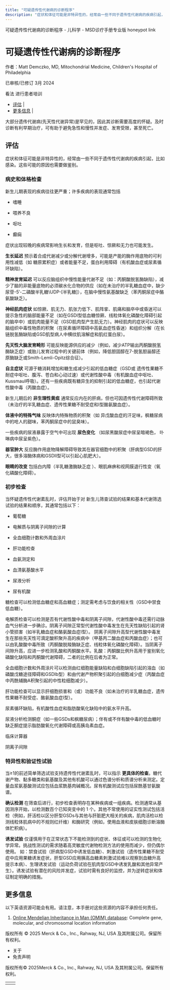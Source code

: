 ```yaml
---
title: "可疑遗传性代谢病的诊断程序"
description: "症状和体征可能是非特异性的，经常由一些不同于遗传性代谢病的疾病引起，比如感染。这些可能的原因也需要做鉴别。"
---
```


﻿可疑遗传性代谢病的诊断程序 \- 儿科学 \- MSD诊疗手册专业版 honeypot link

# 可疑遗传性代谢病的诊断程序

作者：Matt Demczko, MD, Mitochondrial Medicine, Children's Hospital of Philadelphia

已审核/已修订 3月 2024

看法 进行患者培训

- [评估](#评估_v1099569_zh) \|
- [更多信息](#更多信息_v59174380_zh) \|

大部分遗传代谢病(先天性代谢异常)是罕见的，因此其诊断需要高度的怀疑。及时诊断有利早期治疗，可有助于避免急性和慢性并发症、发育受限，甚至死亡。

## 评估

症状和体征可能是非特异性的，经常由一些不同于遗传性代谢病的疾病引起，比如感染。这些可能的原因也需要做鉴别。

### 病史和体格检查

新生儿期表现的疾病往往更严重；许多疾病的表现通常包括

- 嗜睡

- 喂养不良

- 呕吐

- 癫痫


症状出现较晚的疾病常影响生长和发育，但是呕吐、惊厥和无力也可能发生。

**生长延迟** 预示着合成代谢减少或分解代谢增多，可能是产能的酶作用底物的可利用性减低（如 糖原累积症）或者能量不足，蛋白利用障碍（有机酸血症或尿素循环缺陷）。

**精神发育延迟** 可以反应脑组织中慢性能量代谢不足（如：丙酮酸脱氢酶缺陷），减少了脑的非能量底物的必须碳水化合物的供应（如在未治疗的半乳糖血症中，缺少尿苷-5′-二磷酸半乳糖\UDP-[半乳糖\]），在脑中慢性氨基酸缺乏（苯丙酮尿症中酪氨酸缺乏）。

**神经肌肉症状** 如惊厥、肌无力、肌张力低下、肌阵挛、肌痛和脑卒中或昏迷可以提示急性的脑部能量不足（如在GSDⅠ型低血糖惊厥、线粒体氧化磷酸化障碍引起的脑卒中）或肌肉能量不足（GSD肌肉型产生肌无力）。神经肌肉的症状可以反映脑组织中毒性物质的积聚（在尿素循环障碍中高氨血症性昏迷）和组织分解（在长链脱氢酶缺陷或GSD肌型病人中横纹肌溶解症和肌红蛋白尿）。

**先天性大脑发育畸形** 可能反映能源供应的减少（例如，减少ATP输出丙酮酸脱氢酶缺乏症）或胎儿发育过程中的关键前体（例如，降低胆固醇在7-脱氢胆甾醇还原酶缺乏或Smith-Lemli-Opitz综合征）。

**自主症状** 可源于糖消耗增加和糖生成减少引起的低血糖症（GSD或 遗传性果糖不耐症中呕吐、腹泻、苍白和心动过速）或代谢性酸中毒（有机酸血症中呕吐、Kussmaul呼吸）。还有一些疾病既有糖异生的抑制引起的低血糖症，也引起代谢性酸中毒（丙酸血症）。

新生儿期后的 **非生理性黄疸** 通常反应内在的肝病，但也可因遗传性代谢障碍所致（未治疗的半乳糖血症、遗传性果糖不耐受症和Ⅰ型酪氨酸血症）。

**体液中的特殊气味** 反映体内特殊物质的积聚（如 异戊酸血症的汗足味，枫糖尿病中的呛人的甜味，苯丙酮尿症中的鼠臭味）。

一些疾病的尿液暴露于空气中可出现 **尿色变化** （如尿黑酸尿症中尿呈暗褐色， 卟啉病中尿呈紫色）。

**器官肿大** 反应酶作用底物降解障碍导致其在器官细胞中的积聚（肝病型GSD的肝大，很多溶酶体病和GSDⅡ型可以引起心肌肥大）。

**眼睛的改变** 包括白内障（半乳糖激酶缺乏症 ）、眼肌麻痹和视网膜退行性变（氧化磷酸化障碍）。

### 初步检查

当怀疑遗传性代谢紊乱时，评估开始于对 新生儿筛查试验的结果和基本代谢筛选试验的结果和顺序，其通常包括以下：

- 葡萄糖

- 电解质与阴离子间隙的计算

- 全血细胞计数和外周血涂片

- 肝功能检查

- 血氨测定和

- 血清氨基酸水平

- 尿液分析

- 尿有机酸


糖检查可以检测低血糖症和高血糖症；测定需考虑与饮食的相关性（GSD中禁食低血糖）。

电解质检查可以检测是否有代谢性酸中毒和阴离子间隙，代谢性酸中毒还需行动脉血气分析进一步确诊。阴离子间隙正常型代谢性酸中毒发生在先天性缺陷引起的肾小管损害（如半乳糖血症和酪氨酸血症Ⅰ型）。 阴离子间隙升高型代谢性酸中毒发生在那些先天性可滴定酸积聚升高的疾病中（甲基丙二酸血症和丙酸血症）；也可以由乳酸酸中毒所致（丙酮酸脱羧酶缺乏症、线粒体氧化磷酸化障碍）。当阴离子间隙升高，应进一步检测乳酸和丙酮酸水平。乳酸：丙酮酸比例升高用于鉴别氧化磷酸化缺陷和丙酮酸代谢障碍，二者的比例在后者为正常。

全血细胞计数和外周涂片可以检测由红细胞能量缺陷和白细胞缺陷引起的溶血（如磷酸戊糖途径障碍和GSDⅠb型）和由代谢产物积聚引起的白细胞减少症（丙酸血症中丙酰辅酶A积聚引起的中性粒细胞减少）。

肝功能检查可以显示肝细胞损害和（或）功能不良（如未治疗的半乳糖血症，遗传性果糖不耐受症、酪氨酸血症Ⅰ型）。

尿素循环缺陷，有机酸性血症和脂肪酸氧化缺陷中的氨水平升高。

尿液分析检测酮症（如一些GSDs和枫糖尿病）；伴有或不伴有酸中毒的低血糖时缺乏酮症提示脂肪酸氧化代谢障碍或高胰岛素血症。

临床计算器

阴离子间隙



### 特异性和验证性试验

当≥1的前述简单筛选试验支持遗传性代谢紊乱时，可以指示 **更具体的检查**。糖代谢产物、黏多糖类和氨基酸及其他有机酸可以通过色谱分析和质谱分析来测定。定量血浆氨基酸测试应包括血浆酰基肉碱概况。尿有机酸测试应包括尿酰基甘氨酸谱。

**确认检测** 在筛查后进行，初步检查表明存在某种疾病或一组疾病。检测通常从基因测序开始，以检测数百个已知突变中的 1 个。其他不常使用的证实性测试包括活检（例如，肝活检以区分肝型GSDs与其他与肝脏肥大相关的疾病，肌肉活检以检测线粒体肌病中的不规则红纤维）和酶研究（例如，使用血液和皮肤细胞诊断溶酶体贮积病）。

**诱发试验** 仅谨慎用于在正常状态下不能检测到的症状、体征或可以检测的生物化学异常。挑战性测试的需求随着高灵敏度代谢物检测方法的使用而减少，但仍偶尔使用。 如：禁食试验（肝病型GSD中诱发低血糖）、刺激试验（遗传性果糖不耐受症中应用果糖诱发症状，肝型GSD应用胰高血糖素刺激试验难以观察到血糖升高提示本病）、生理诱发试验（运动负荷试验在肌肉型GSD中诱发乳酸和其他异常产生）。诱发试验有潜在的风险并发症，试验时需有良好的监控，并为逆转症状和体征制定明确的措施。

## 更多信息

以下英语资源可能会有用。请注意，本手册对这些资源的内容不承担任何责任。

1. [Online Mendelian Inheritance in Man (OMIM) database](https://www.omim.org/): Complete gene, molecular, and chromosomal location information




版权所有 © 2025
Merck & Co., Inc., Rahway, NJ, USA 及其附属公司。保留所有权利。

- 关于
- 免责声明

版权所有© 2025Merck & Co., Inc., Rahway, NJ, USA 及其附属公司。保留所有权利。

|     |     |
| --- | --- |
|  |  |